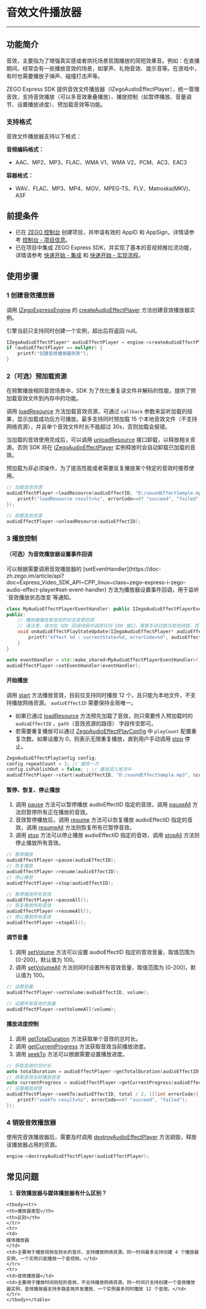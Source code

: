 # 音效文件播放器

- - -

## 功能简介

音效，主要指为了增强真实感或者烘托场景氛围播放的简短效果音。例如：在直播期间，经常会有一些播放音效的场景，如掌声、礼物音效、提示音等。在游戏中，有时也需要播放子弹声、碰撞打击声等。

ZEGO Express SDK 提供音效文件播放器（IZegoAudioEffectPlayer），统一管理音效，支持音效播放（可以多音效重叠播放）、播放控制（如暂停播放、音量调节、设置播放进度）、预加载音效等功能。

### 支持格式

音效文件播放器支持以下格式：

**音频编码格式：**
- AAC、MP2、MP3、FLAC、WMA V1、WMA V2、PCM、AC3、EAC3

**容器格式：**
- WAV、FLAC、MP3、MP4、MOV、MPEG-TS、FLV、Matroska(MKV)、ASF

<Content />

## 前提条件

- 已在 [ZEGO 控制台](https://console.zego.im) 创建项目，并申请有效的 AppID 和 AppSign，详情请参考 [控制台 - 项目信息](/console/project-info)。
- 已在项目中集成 ZEGO Express SDK，并实现了基本的音视频推拉流功能，详情请参考 [快速开始 - 集成](https://doc-zh.zego.im/article/13196) 和 [快速开始 - 实现流程](https://doc-zh.zego.im/article/13197)。


## 使用步骤

### 1 创建音效播放器

调用 [IZegoExpressEngine](https://doc-zh.zego.im) 的 [createAudioEffectPlayer](https://doc-zh.zego.im/article/api?doc=Express_Video_SDK_API~CPP_linux~class~zego-express-i-zego-express-engine#create-audio-effect-player) 方法创建音效播放器实例。

<Warning title="注意">

引擎当前只支持同时创建一个实例，超出后将返回 null。

</Warning>



```cpp
IZegoAudioEffectPlayer* audioEffectPlayer = engine->createAudioEffectPlayer();
if (audioEffectPlayer == nullptr) {
    printf("创建音效播放器失败");
}
```

### 2（可选）预加载资源

<Accordion title="预加载资源" defaultOpen="false">
在频繁播放相同音效场景中，SDK 为了优化重复读文件并解码的性能，提供了预加载音效文件到内存中的功能。

调用 [loadResource](https://doc-zh.zego.im/article/api?doc=Express_Video_SDK_API~CPP_linux~class~zego-express-i-zego-audio-effect-player#load-resource) 方法加载音效资源，可通过 `callback` 参数来监听加载的结果，显示加载成功后方可播放。最多支持同时预加载 15 个本地音效文件（不支持网络资源），并且单个音效文件时长不能超过 30s，否则加载会报错。

当加载的音效使用完成后，可以调用 [unloadResource](https://doc-zh.zego.im/article/api?doc=Express_Video_SDK_API~CPP_linux~class~zego-express-i-zego-audio-effect-player#unload-resource) 接口卸载，以释放相关资源。否则 SDK 将在 [IZegoAudioEffectPlayer](https://doc-zh.zego.im) 实例释放时会自动卸载已加载的音效。

<Note title="说明">
预加载为非必须操作，为了提高性能或者需要反复播放某个特定的音效时推荐使用。
</Note>



```cpp
// 加载音效资源
audioEffectPlayer->loadResource(audioEffectID, "D:/soundEffectSample.mp3", [](int errorCode){
    printf("loadResource result=%s", errorCode==0? "succeed", "failed");
});

// 卸载音效资源
audioEffectPlayer->unloadResource(audioEffectID);
```
</Accordion>

### 3 播放控制

#### （可选）为音效播放器设置事件回调

<Accordion title="预加载资源" defaultOpen="false">
可以根据需要调用音效播放器的 [setEventHandler](https://doc-zh.zego.im/article/api?doc=Express_Video_SDK_API~CPP_linux~class~zego-express-i-zego-audio-effect-player#set-event-handler) 方法为播放器设置事件回调，用于监听`音效播放状态改变`等通知。

```cpp
class MyAudioEffectPlayerEventHandler: public IZegoAudioEffectPlayerEventHandler{
public:
    // 播放器播放某音效的状态变更回调
    // 请注意，请勿在 SDK 回调线程中调用任何 SDK 接口，需要手动切换为其他线程，否则会产生死锁
    void onAudioEffectPlayStateUpdate(IZegoAudioEffectPlayer* audioEffectPlayer, unsigned int audioEffectID, ZegoAudioEffectPlayState state, int errorCode) override{
        printf("effect %d : currentState=%d, errorCode=%d", audioEffectID, state, errorCode);
    }
}

auto eventHandler = std::make_shared<MyAudioEffectPlayerEventHandler>();
audioEffectPlayer->setEventHandler(eventHandler);
```
</Accordion>

#### 开始播放

调用 [start](https://doc-zh.zego.im/article/api?doc=Express_Video_SDK_API~CPP_linux~class~zego-express-i-zego-audio-effect-player#start) 方法播放音效，目前仅支持同时播放 12 个，且只能为本地文件，不支持播放网络资源。 `audioEffectID` 需要保持全局唯一。

* 如果已通过 [loadResource](https://doc-zh.zego.im/article/api?doc=Express_Video_SDK_API~CPP_linux~class~zego-express-i-zego-audio-effect-player#load-resource) 方法预先加载了音效，则只需要传入预加载时的 `audioEffectID` ，`path`（音效资源的路径） 字段传空即可。
* 若需要重复播放可以通过 [ZegoAudioEffectPlayConfig](https://doc-zh.zego.im) 中 `playCount` 配置重复次数。如果设置为 0，则表示无限重复播放，直到用户手动调用 [stop](https://doc-zh.zego.im/article/api?doc=Express_Video_SDK_API~CPP_linux~class~zego-express-i-zego-audio-effect-player#stop) 停止。

```cpp
ZegoAudioEffectPlayConfig config;
config.repeatCount = 1; // 播放一次
config.isPublishOut = false; ; // 播放混入推流中
audioEffectPlayer->start(audioEffectID, "D:/soundEffectSample.mp3", &config);
```

#### 暂停、恢复、停止播放

1. 调用 [pause](https://doc-zh.zego.im/article/api?doc=Express_Video_SDK_API~CPP_linux~class~zego-express-i-zego-audio-effect-player#pause) 方法可以暂停播放 audioEffectID 指定的音效，调用 [pauseAll](https://doc-zh.zego.im/article/api?doc=Express_Video_SDK_API~CPP_linux~class~zego-express-i-zego-audio-effect-player#pause-all) 方法则暂停所有正在播放的音效。
2. 音效暂停播放后，调用 [resume](https://doc-zh.zego.im/article/api?doc=Express_Video_SDK_API~CPP_linux~class~zego-express-i-zego-audio-effect-player#resume) 方法可以恢复播放 audioEffectID 指定的音效，调用 [resumeAll](https://doc-zh.zego.im/article/api?doc=Express_Video_SDK_API~CPP_linux~class~zego-express-i-zego-audio-effect-player#resume-all) 方法则恢复所有已暂停音效。
3. 调用 [stop](https://doc-zh.zego.im/article/api?doc=Express_Video_SDK_API~CPP_linux~class~zego-express-i-zego-audio-effect-player#stop) 方法可以停止播放 audioEffectID 指定的音效，调用 [stopAll](https://doc-zh.zego.im/article/api?doc=Express_Video_SDK_API~CPP_linux~class~zego-express-i-zego-audio-effect-player#stop-all) 方法则停止播放所有音效。

```cpp
// 暂停播放
audioEffectPlayer->pause(audioEffectID);
// 恢复播放
audioEffectPlayer->resume(audioEffectID);
// 停止播放
audioEffectPlayer->stop(audioEffectID);

// 暂停播放所有音效
audioEffectPlayer->pauseAll();
// 恢复播放所有音效
audioEffectPlayer->resumeAll();
// 停止播放所有音效
audioEffectPlayer->stopAll();
```

#### 调节音量

1. 调用 [setVolume](https://doc-zh.zego.im/article/api?doc=Express_Video_SDK_API~CPP_linux~class~zego-express-i-zego-audio-effect-player#set-volume) 方法可以设置 audioEffectID 指定的音效音量，取值范围为 [0-200]，默认值为 100。
2. 调用 [setVolumeAll](https://doc-zh.zego.im/article/api?doc=Express_Video_SDK_API~CPP_linux~class~zego-express-i-zego-audio-effect-player#set-volume-all) 方法则同时设置所有音效音量，取值范围为 [0-200]，默认值为 100。

```cpp
// 设置音量
audioEffectPlayer->setVolume(audioEffectID, volume);

// 设置所有音效的音量
audioEffectPlayer->setVolumeAll(volume);
```

#### 播放进度控制

1. 调用 [getTotalDuration](https://doc-zh.zego.im/article/api?doc=Express_Video_SDK_API~CPP_linux~class~zego-express-i-zego-audio-effect-player#get-total-duration) 方法获取单个音效的总时长。
2. 调用 [getCurrentProgress](https://doc-zh.zego.im/article/api?doc=Express_Video_SDK_API~CPP_linux~class~zego-express-i-zego-audio-effect-player#get-current-progress) 方法获取音效当前播放进度。
3. 调用 [seekTo](https://doc-zh.zego.im/article/api?doc=Express_Video_SDK_API~CPP_linux~class~zego-express-i-zego-audio-effect-player#seek-to) 方法可以根据需要设置播放进度。

```cpp
// 获取音效的总时长
auto totalDuration = audioEffectPlayer->getTotalDuration(audioEffectID);
// 获取音效当前播放进度
auto currentProgress = audioEffectPlayer->getCurrentProgress(audioEffectID);
// 设置播放进度
audioEffectPlayer->seekTo(audioEffectID, total / 2, [](int errorCode){
    printf("seekTo result=%s", errorCode==0? "succeed", "failed");
});
```

### 4 销毁音效播放器

使用完音效播放器后，需要及时调用 [destroyAudioEffectPlayer](https://doc-zh.zego.im/article/api?doc=Express_Video_SDK_API~CPP_linux~class~zego-express-i-zego-express-engine#destroy-audio-effect-player) 方法销毁，释放该播放器占用的资源。

```cpp
engine->destroyAudioEffectPlayer(audioEffectPlayer);
```

## 常见问题

1. **音效播放器与媒体播放器有什么区别？**

<table>

    <tbody><tr>
    <th>播放器类型</th>
    <th>区别</th>
    </tr>
    <tr>
    <td>
    媒体播放器
    </td>
    <td>主要用于播放视频及较长的音乐，支持播放网络资源。同一时间最多支持创建 4 个播放器实例，一个实例只能播放一个音视频。</td>
    </tr>
    <tr>
    <td>音效播放器</td>
    <td>主要用于播放时间较短的音效，不支持播放网络资源。同一时间只支持创建一个音效播放器实例，音效播放器支持多路音效并发播放，一个实例最多同时播放 12 个音效。</td>
    </tr>
    </tbody></table>

<Content />